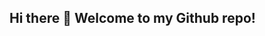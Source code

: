 ## Hi there 👋 Welcome to my Github repo!
<!--

# Hi there, I'm Muhammad Shafiq 👋

## 🚀 About Me

I'm a passionate Software Engineer and DevOps enthusiast focused on building scalable, reliable, and efficient solutions. With a strong background in **MERN stack development**, **DevOps automation**, and **cloud infrastructure**, I love turning complex challenges into simple, elegant systems.

- 🔭 Currently working on DevOps automation and Kubernetes projects
- 🌱 Constantly learning and improving skills in CI/CD, Docker, Terraform, and Kubernetes
- 💬 Ask me about JavaScript, Node.js, React, Docker, Linux, and Terraform
- ⚡ Fun fact: I enjoy solving complex problems and optimizing workflows for maximum efficiency

## 🛠 Technologies & Tools

![JavaScript](https://img.shields.io/badge/-JavaScript-F7DF1E?logo=javascript&logoColor=black)
![Node.js](https://img.shields.io/badge/-Node.js-339933?logo=node.js&logoColor=white)
![React](https://img.shields.io/badge/-React-61DAFB?logo=react&logoColor=black)
![MongoDB](https://img.shields.io/badge/-MongoDB-47A248?logo=mongodb&logoColor=white)
![Docker](https://img.shields.io/badge/-Docker-2496ED?logo=docker&logoColor=white)
![Kubernetes](https://img.shields.io/badge/-Kubernetes-326CE5?logo=kubernetes&logoColor=white)
![Terraform](https://img.shields.io/badge/-Terraform-623CE4?logo=terraform&logoColor=white)
![Linux](https://img.shields.io/badge/-Linux-FCC624?logo=linux&logoColor=black)
![Git](https://img.shields.io/badge/-Git-F05032?logo=git&logoColor=white)

## 📫 How to Reach Me

- Email: [your.email@example.com](mailto:your.email@example.com)
- LinkedIn: [linkedin.com/in/mshafiq92](https://linkedin.com/in/mshafiq92)
- Portfolio: [your-portfolio-url.com](https://your-portfolio-url.com)

## 📈 GitHub Stats

![Top Languages](https://github-readme-stats.vercel.app/api/top-langs/?username=mshafiq92&layout=compact&theme=radical)
![GitHub Stats](https://github-readme-stats.vercel.app/api?username=mshafiq92&show_icons=true&theme=radical)

---

_“Code is like humor. When you have to explain it, it’s bad.”_ — Cory House
